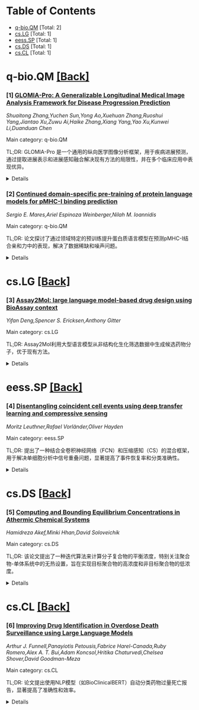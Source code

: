 <div id=toc></div>

# Table of Contents

- [q-bio.QM](#q-bio.QM) [Total: 2]
- [cs.LG](#cs.LG) [Total: 1]
- [eess.SP](#eess.SP) [Total: 1]
- [cs.DS](#cs.DS) [Total: 1]
- [cs.CL](#cs.CL) [Total: 1]


<div id='q-bio.QM'></div>

# q-bio.QM [[Back]](#toc)

### [1] [GLOMIA-Pro: A Generalizable Longitudinal Medical Image Analysis Framework for Disease Progression Prediction](https://arxiv.org/abs/2507.12500)
*Shuaitong Zhang,Yuchen Sun,Yong Ao,Xuehuan Zhang,Ruoshui Yang,Jiantao Xu,Zuwu Ai,Haike Zhang,Xiang Yang,Yao Xu,Kunwei Li,Duanduan Chen*

Main category: q-bio.QM

TL;DR: GLOMIA-Pro 是一个通用的纵向医学图像分析框架，用于疾病进展预测，通过提取进展表示和进展感知融合解决现有方法的局限性，并在多个临床应用中表现优异。


<details>
  <summary>Details</summary>
Motivation: 当前方法在建模时空模式时存在三个主要问题：缺乏通用性、忽视疾病分期的序数性质、易受表示崩溃影响。

Method: GLOMIA-Pro 包含进展表示提取模块（使用分段正交注意力和序数进展约束）和进展感知融合模块（重新设计的跳跃连接架构）。

Result: 在两个临床应用中（膝关节骨关节炎严重程度预测和食管癌治疗反应评估），GLOMIA-Pro 优于七种现有方法。

Conclusion: GLOMIA-Pro 具有鲁棒性和通用性，适用于多种临床场景。

Abstract: Longitudinal medical images are essential for monitoring disease progression
by capturing spatiotemporal changes associated with dynamic biological
processes. While current methods have made progress in modeling spatiotemporal
patterns, they face three key limitations: (1) lack of generalizable framework
applicable to diverse disease progression prediction tasks; (2) frequent
overlook of the ordinal nature inherent in disease staging; (3) susceptibility
to representation collapse due to structural similarities between adjacent time
points, which can obscure subtle but discriminative progression biomarkers. To
address these limitations, we propose a Generalizable LOngitudinal Medical
Image Analysis framework for disease Progression prediction (GLOMIA-Pro).
GLOMIA-Pro consists of two core components: progression representation
extraction and progression-aware fusion. The progression representation
extraction module introduces a piecewise orthogonal attention mechanism and
employs a novel ordinal progression constraint to disentangle finegrained
temporal imaging variations relevant to disease progression. The
progression-aware fusion module incorporates a redesigned skip connection
architecture which integrates the learned progression representation with
current imaging representation, effectively mitigating representation collapse
during cross-temporal fusion. Validated on two distinct clinical applications:
knee osteoarthritis severity prediction and esophageal cancer treatment
response assessment, GLOMIA-Pro consistently outperforms seven state-of-the-art
longitudinal analysis methods. Ablation studies further confirm the
contribution of individual components, demonstrating the robustness and
generalizability of GLOMIA-Pro across diverse clinical scenarios.

</details>


### [2] [Continued domain-specific pre-training of protein language models for pMHC-I binding prediction](https://arxiv.org/abs/2507.13077)
*Sergio E. Mares,Ariel Espinoza Weinberger,Nilah M. Ioannidis*

Main category: q-bio.QM

TL;DR: 论文探讨了通过领域特定的预训练提升蛋白质语言模型在预测pMHC-I结合亲和力中的表现，解决了数据稀缺和噪声问题。


<details>
  <summary>Details</summary>
Motivation: 由于HLA等位基因多样性高（约30,000种）、大多数等位基因数据稀缺以及实验测量噪声大，预测pMHC-I结合亲和力仍具挑战性。现有方法在代表性不足的等位基因和定量预测方面表现不佳。

Method: 从ESM Cambrian（3亿参数）出发，通过掩码语言建模（MLM）对HLA相关肽（表位）进行持续预训练，测试了两种输入格式：单独表位序列与表位与HLA重链序列的拼接。随后仅使用高质量定量数据微调IC50结合亲和力预测，避免现有方法中质谱偏差的继承。

Result: 未明确提及具体结果。

Conclusion: 领域特定的持续预训练可能有助于提升pMHC-I结合亲和力预测模型的性能，尤其是在数据稀缺和噪声问题突出的情况下。

Abstract: Predicting peptide--major histocompatibility complex I (pMHC-I) binding
affinity remains challenging due to extreme allelic diversity ($\sim$30,000 HLA
alleles), severe data scarcity for most alleles, and noisy experimental
measurements. Current methods particularly struggle with underrepresented
alleles and quantitative binding prediction. We test whether domain-specific
continued pre-training of protein language models is beneficial for their
application to pMHC-I binding affinity prediction. Starting from ESM Cambrian
(300M parameters), we perform masked-language modeling (MLM)-based continued
pre-training on HLA-associated peptides (epitopes), testing two input formats:
epitope sequences alone versus epitopes concatenated with HLA heavy chain
sequences. We then fine-tune for functional IC$_{50}$ binding affinity
prediction using only high-quality quantitative data, avoiding mass
spectrometry biases that are inherited by existing methods.

</details>


<div id='cs.LG'></div>

# cs.LG [[Back]](#toc)

### [3] [Assay2Mol: large language model-based drug design using BioAssay context](https://arxiv.org/abs/2507.12574)
*Yifan Deng,Spencer S. Ericksen,Anthony Gitter*

Main category: cs.LG

TL;DR: Assay2Mol利用大型语言模型从非结构化生化筛选数据中生成候选药物分子，优于现有方法。


<details>
  <summary>Details</summary>
Motivation: 生化筛选数据中的非结构化文本包含丰富信息，但未被充分利用。Assay2Mol旨在利用这些数据加速早期药物发现。

Method: Assay2Mol通过检索类似目标的现有筛选记录，并利用上下文学习生成候选分子。

Result: Assay2Mol在生成候选配体分子方面优于现有机器学习方法，且分子更易合成。

Conclusion: Assay2Mol为早期药物发现提供了一种高效的新方法。

Abstract: Scientific databases aggregate vast amounts of quantitative data alongside
descriptive text. In biochemistry, molecule screening assays evaluate the
functional responses of candidate molecules against disease targets.
Unstructured text that describes the biological mechanisms through which these
targets operate, experimental screening protocols, and other attributes of
assays offer rich information for new drug discovery campaigns but has been
untapped because of that unstructured format. We present Assay2Mol, a large
language model-based workflow that can capitalize on the vast existing
biochemical screening assays for early-stage drug discovery. Assay2Mol
retrieves existing assay records involving targets similar to the new target
and generates candidate molecules using in-context learning with the retrieved
assay screening data. Assay2Mol outperforms recent machine learning approaches
that generate candidate ligand molecules for target protein structures, while
also promoting more synthesizable molecule generation.

</details>


<div id='eess.SP'></div>

# eess.SP [[Back]](#toc)

### [4] [Disentangling coincident cell events using deep transfer learning and compressive sensing](https://arxiv.org/abs/2507.13176)
*Moritz Leuthner,Rafael Vorländer,Oliver Hayden*

Main category: eess.SP

TL;DR: 提出了一种结合全卷积神经网络（FCN）和压缩感知（CS）的混合框架，用于解决单细胞分析中信号重叠问题，显著提高了事件恢复率和分类准确性。


<details>
  <summary>Details</summary>
Motivation: 单细胞分析的准确性对诊断和细胞治疗至关重要，但信号重叠会严重影响数据质量。

Method: 使用FCN估计重叠事件数量，并结合CS模块重建单个信号成分。

Result: 比传统算法恢复多21%的事件，分类准确率超过97%。

Conclusion: 该框架为下一代非光学单细胞传感平台奠定了基础，扩展了细胞术在医学中的应用。

Abstract: Accurate single-cell analysis is critical for diagnostics, immunomonitoring,
and cell therapy, but coincident events - where multiple cells overlap in a
sensing zone - can severely compromise signal fidelity. We present a hybrid
framework combining a fully convolutional neural network (FCN) with compressive
sensing (CS) to disentangle such overlapping events in one-dimensional sensor
data. The FCN, trained on bead-derived datasets, accurately estimates
coincident event counts and generalizes to immunomagnetically labeled CD4+ and
CD14+ cells in whole blood without retraining. Using this count, the CS module
reconstructs individual signal components with high fidelity, enabling precise
recovery of single-cell features, including velocity, amplitude, and
hydrodynamic diameter. Benchmarking against conventional state-machine
algorithms shows superior performance - recovering up to 21% more events and
improving classification accuracy beyond 97%. Explinability via class
activation maps and parameterized Gaussian template fitting ensures
transparency and clinical interpretability. Demonstrated with magnetic flow
cytometry (MFC), the framework is compatible with other waveform-generating
modalities, including impedance cytometry, nanopore, and resistive pulse
sensing. This work lays the foundation for next-generation non-optical
single-cell sensing platforms that are automated, generalizable, and capable of
resolving overlapping events, broadening the utility of cytometry in
translational medicine and precision diagnostics, e.g. cell-interaction
studies.

</details>


<div id='cs.DS'></div>

# cs.DS [[Back]](#toc)

### [5] [Computing and Bounding Equilibrium Concentrations in Athermic Chemical Systems](https://arxiv.org/abs/2507.12699)
*Hamidreza Akef,Minki Hhan,David Soloveichik*

Main category: cs.DS

TL;DR: 该论文提出了一种迭代算法来计算分子复合物的平衡浓度，特别关注聚合物-单体系统中的无热设置，旨在实现目标聚合物的高浓度和非目标聚合物的低浓度。


<details>
  <summary>Details</summary>
Motivation: 计算分子复合物的平衡浓度在分析上通常难以处理，需要数值方法。现有方法在处理DNA纳米技术中强结合域基础的体系时缺乏有效的设计和验证框架，特别是当配置由熵力区分时。

Method: 开发了一种迭代算法来分配聚合物浓度以满足详细平衡条件。该方法专注于无热设置（所有相互作用保持焓），不使用每个聚合物的自由能参数，而是基于最大整体结合的原理。算法将离散配置的组合论证与实值浓度连接起来。

Result: 算法能够有效地使目标聚合物达到高浓度，非目标聚合物保持低浓度。该方法提供了对非目标聚合物浓度上界的有效洞察，并成功应用于减少DNA逻辑和信号传播中的泄漏问题。

Conclusion: 该研究为熵力区分配置时的平衡浓度设计和验证提供了新的框架。该方法在DNA纳米技术的强结合域基础体系中具有实际应用价值，为分子复合物平衡浓度的计算提供了新的数值方法。

Abstract: Computing equilibrium concentrations of molecular complexes is generally
analytically intractable and requires numerical approaches. In this work we
focus on the polymer-monomer level, where indivisible molecules (monomers)
combine to form complexes (polymers). Rather than employing free-energy
parameters for each polymer, we focus on the athermic setting where all
interactions preserve enthalpy. This setting aligns with the strongly bonded
(domain-based) regime in DNA nanotechnology when strands can bind in different
ways, but always with maximum overall bonding -- and is consistent with the
saturated configurations in the Thermodynamic Binding Networks (TBNs) model.
Within this context, we develop an iterative algorithm for assigning polymer
concentrations to satisfy detailed-balance, where on-target (desired) polymers
are in high concentrations and off-target (undesired) polymers are in low. Even
if not directly executed, our algorithm provides effective insights into upper
bounds on concentration of off-target polymers, connecting combinatorial
arguments about discrete configurations such as those in the TBN model to
real-valued concentrations. We conclude with an application of our method to
decreasing leak in DNA logic and signal propagation. Our results offer a new
framework for design and verification of equilibrium concentrations when
configurations are distinguished by entropic forces.

</details>


<div id='cs.CL'></div>

# cs.CL [[Back]](#toc)

### [6] [Improving Drug Identification in Overdose Death Surveillance using Large Language Models](https://arxiv.org/abs/2507.12679)
*Arthur J. Funnell,Panayiotis Petousis,Fabrice Harel-Canada,Ruby Romero,Alex A. T. Bui,Adam Koncsol,Hritika Chaturvedi,Chelsea Shover,David Goodman-Meza*

Main category: cs.CL

TL;DR: 论文提出使用NLP模型（如BioClinicalBERT）自动分类药物过量死亡报告，显著提高了准确性和效率。


<details>
  <summary>Details</summary>
Motivation: 美国药物过量死亡数据因依赖ICD-10编码而延迟和信息丢失，NLP模型可解决这一问题。

Method: 使用35,433份2020年死亡记录训练模型，并在3,335份2023-2024年记录上验证，比较了多种NLP方法。

Result: BioClinicalBERT在内部测试集上F1分数>=0.998，外部验证F1=0.966，优于其他模型。

Conclusion: NLP模型（尤其是BioClinicalBERT）能高效准确分类药物过量死亡，支持实时监测。

Abstract: The rising rate of drug-related deaths in the United States, largely driven
by fentanyl, requires timely and accurate surveillance. However, critical
overdose data are often buried in free-text coroner reports, leading to delays
and information loss when coded into ICD (International Classification of
Disease)-10 classifications. Natural language processing (NLP) models may
automate and enhance overdose surveillance, but prior applications have been
limited. A dataset of 35,433 death records from multiple U.S. jurisdictions in
2020 was used for model training and internal testing. External validation was
conducted using a novel separate dataset of 3,335 records from 2023-2024.
Multiple NLP approaches were evaluated for classifying specific drug
involvement from unstructured death certificate text. These included
traditional single- and multi-label classifiers, as well as fine-tuned
encoder-only language models such as Bidirectional Encoder Representations from
Transformers (BERT) and BioClinicalBERT, and contemporary decoder-only large
language models such as Qwen 3 and Llama 3. Model performance was assessed
using macro-averaged F1 scores, and 95% confidence intervals were calculated to
quantify uncertainty. Fine-tuned BioClinicalBERT models achieved near-perfect
performance, with macro F1 scores >=0.998 on the internal test set. External
validation confirmed robustness (macro F1=0.966), outperforming conventional
machine learning, general-domain BERT models, and various decoder-only large
language models. NLP models, particularly fine-tuned clinical variants like
BioClinicalBERT, offer a highly accurate and scalable solution for overdose
death classification from free-text reports. These methods can significantly
accelerate surveillance workflows, overcoming the limitations of manual ICD-10
coding and supporting near real-time detection of emerging substance use
trends.

</details>
